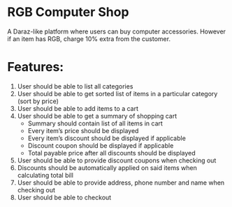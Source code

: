 # RGB Computer Shop

A Daraz-like platform where users can buy computer accessories. However if an item has RGB, charge 10% extra from the customer.

# Features:
1. User should be able to list all categories 
1. User should be able to get sorted list of items in a particular category (sort by price)
1. User should be able to add items to a cart
1. User should be able to get a summary of shopping cart
   - Summary should contain list of all items in cart
   - Every item’s price should be displayed
   - Every item’s discount should be displayed if applicable
   - Discount coupon should be displayed if applicable
   - Total payable price after all discounts should be displayed
1.  User should be able to provide discount coupons when checking out
1. Discounts should be automatically applied on said items when calculating total bill
1. User should be able to provide address, phone number and name when checking out
1. User should be able to checkout

